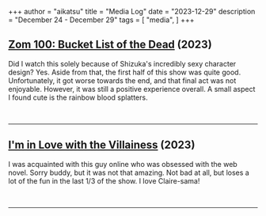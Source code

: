 +++
author = "aikatsu"
title = "Media Log"
date = "2023-12-29"
description = "December 24 - December 29"
tags = [
    "media",
]
+++

## [Zom 100: Bucket List of the Dead](https://anidb.net/anime/17806) (2023)
Did I watch this solely because of Shizuka's incredibly sexy character design? Yes. Aside from that, the first half of this show was quite good. Unfortunately, it got worse towards the end, and that final act was not enjoyable. However, it was still a positive experience overall. A small aspect I found cute is the rainbow blood splatters.

<br>

---

## [I'm in Love with the Villainess](https://anidb.net/anime/17766) (2023)
I was acquainted with this guy online who was obsessed with the web novel. Sorry buddy, but it was not that amazing. Not bad at all, but loses a lot of the fun in the last 1/3 of the show. I love Claire-sama!


<br>

---

<br>







